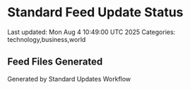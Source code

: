 # Standard Feed Update Status
Last updated: Mon Aug  4 10:49:00 UTC 2025
Categories: technology,business,world

## Feed Files Generated

Generated by Standard Updates Workflow
